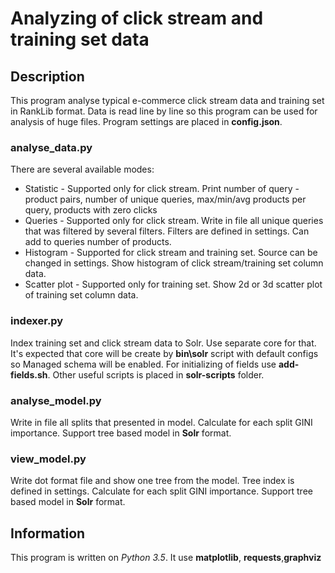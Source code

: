 # Analyzing of click stream and training set data
## Description
This program analyse typical e-commerce click stream data and training set in RankLib format.
Data is read line by line so this program can be used for analysis of huge files. Program settings are placed in **config.json**.
### analyse_data.py
There are several available modes:
 * Statistic - Supported only for click stream.
Print number of query - product pairs, number of unique queries, max/min/avg products per query, products with zero clicks
 * Queries - Supported only for click stream.
Write in file all unique queries that was filtered by several filters. Filters are defined in settings. Can add to queries number of products.
 * Histogram - Supported for click stream and training set. Source can be changed in settings.
Show histogram of click stream/training set column data. 
 * Scatter plot - Supported only for training set.
Show 2d or 3d scatter plot of training set column data. 
### indexer.py
Index training set and click stream data to Solr. Use separate core for that.
It's expected that core will be create by **bin\solr** script with default configs so Managed schema will be enabled.
For initializing of fields use **add-fields.sh**. Other useful scripts is placed in **solr-scripts** folder.
### analyse_model.py
Write in file all splits that presented in model. Calculate for each split GINI importance.
Support tree based model in **Solr** format.
### view_model.py
Write dot format file and show one tree from the model. Tree index is defined in settings. Calculate for each split GINI importance.
Support tree based model in **Solr** format.
## Information
This program is written on *Python 3.5*.
It use **matplotlib**, **requests**,**graphviz** 